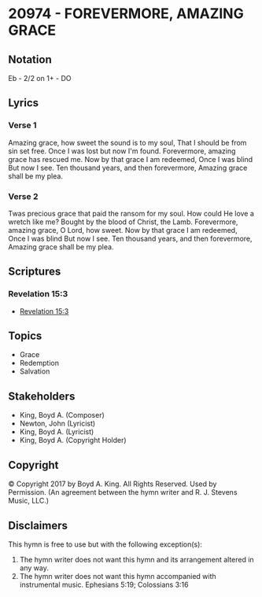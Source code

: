 # 20974 - FOREVERMORE, AMAZING GRACE

## Notation

Eb - 2/2 on 1+ - DO

## Lyrics

### Verse 1

Amazing grace, how sweet the sound is to my soul, That I should be from sin set free. Once I was lost but now I'm found. Forevermore, amazing grace has rescued me. Now by that grace I am redeemed, Once I was blind But now I see. Ten thousand years, and then forevermore, Amazing grace shall be my plea. 

### Verse 2

Twas precious grace that paid the ransom for my soul. How could He love a wretch like me? Bought by the blood of Christ, the Lamb. Forevermore, amazing grace, O Lord, how sweet. Now by that grace I am redeemed, Once I was blind But now I see. Ten thousand years, and then forevermore, Amazing grace shall be my plea. 


## Scriptures

### Revelation 15:3

- [Revelation 15:3](https://www.biblegateway.com/passage/?search=Revelation%2015%3A3)


## Topics

- Grace
- Redemption
- Salvation

## Stakeholders

- King, Boyd A. (Composer)
- Newton, John (Lyricist)
- King, Boyd A. (Lyricist)
- King, Boyd A. (Copyright Holder)

## Copyright

© Copyright 2017 by Boyd A. King.  All Rights Reserved. Used by Permission.
(An agreement between the hymn writer and R. J. Stevens Music, LLC.)

## Disclaimers

This hymn is free to use but with the following exception(s):
1. The hymn writer does not want this hymn and its arrangement altered in any way.
2. The hymn writer does not want this hymn accompanied with instrumental music.
Ephesians 5:19; Colossians 3:16

